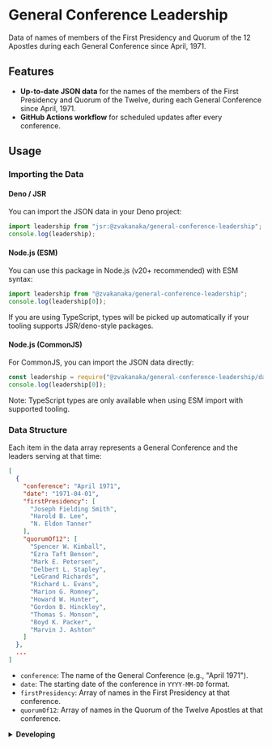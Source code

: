 # General Conference Leadership

Data of names of members of the First Presidency and Quorum of the 12 Apostles during each General Conference since April, 1971.

## Features

- **Up-to-date JSON data** for the names of the members of the First Presidency and Quorum of the Twelve, during each General Conference since April, 1971.
- **GitHub Actions workflow** for scheduled updates after every conference.

## Usage


### Importing the Data

#### Deno / JSR

You can import the JSON data in your Deno project:

```js
import leadership from "jsr:@zvakanaka/general-conference-leadership";
console.log(leadership);
```

#### Node.js (ESM)

You can use this package in Node.js (v20+ recommended) with ESM syntax:

```js
import leadership from "@zvakanaka/general-conference-leadership";
console.log(leadership[0]);
```

If you are using TypeScript, types will be picked up automatically if your tooling supports JSR/deno-style packages.

#### Node.js (CommonJS)

For CommonJS, you can import the JSON data directly:

```js
const leadership = require("@zvakanaka/general-conference-leadership/data/derived/general-conference-leadership.json");
console.log(leadership[0]);
```

Note: TypeScript types are only available when using ESM import with supported tooling.

### Data Structure

Each item in the data array represents a General Conference and the leaders serving at that time:

```json
[
  {
    "conference": "April 1971",
    "date": "1971-04-01",
    "firstPresidency": [
      "Joseph Fielding Smith",
      "Harold B. Lee",
      "N. Eldon Tanner"
    ],
    "quorumOf12": [
      "Spencer W. Kimball",
      "Ezra Taft Benson",
      "Mark E. Petersen",
      "Delbert L. Stapley",
      "LeGrand Richards",
      "Richard L. Evans",
      "Marion G. Romney",
      "Howard W. Hunter",
      "Gordon B. Hinckley",
      "Thomas S. Monson",
      "Boyd K. Packer",
      "Marvin J. Ashton"
    ]
  },
  ...
]
```

- `conference`: The name of the General Conference (e.g., "April 1971").
- `date`: The starting date of the conference in `YYYY-MM-DD` format.
- `firstPresidency`: Array of names in the First Presidency at that conference.
- `quorumOf12`: Array of names in the Quorum of the Twelve Apostles at that conference.


<details>
<summary><strong>Developing</strong></summary>


## Automated Updates

A GitHub Actions workflow runs every April 15 and October 15 to refresh, derive & clean the data, bump the version, and commit changes.

### Refreshing Data

To update the data from Wikipedia:

```sh
deno task refresh
```

### Deriving Leadership Data

To derive the General Conference leadership data:

```sh
deno task derive
```

### Cleaning Names

Removes suffixes and extra information from names in the data (such as roles, notes, or parentheticals), so that only the names remain in the lists.

```sh
deno task clean-names
```

### Removing Duplicates

Removes any duplicate names within the `firstPresidency` and `quorumOf12` lists for each conference in the data.

```sh
deno task remove-duplicates
```

</details>
